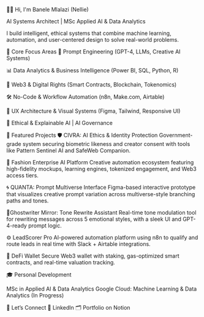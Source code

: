 👋🏽 Hi, I'm Banele Mlalazi (Nellie)

AI Systems Architect | MSc Applied AI & Data Analytics

I build intelligent, ethical systems that combine machine learning, automation, and user-centered design to solve real-world problems.

🧠 Core Focus Areas
🤖 Prompt Engineering (GPT-4, LLMs, Creative AI Systems)

📊 Data Analytics & Business Intelligence (Power BI, SQL, Python, R)

🔐 Web3 & Digital Rights (Smart Contracts, Blockchain, Tokenomics)

🛠️ No-Code & Workflow Automation (n8n, Make.com, Airtable)

🎨 UX Architecture & Visual Systems (Figma, Tailwind, Responsive UI)

🧭 Ethical & Explainable AI | AI Governance

🚀 Featured Projects
🛡️ CIVRA: AI Ethics & Identity Protection
Government-grade system securing biometric likeness and creator consent with tools like Pattern Sentinel AI and SafeWeb Companion.

🧵 Fashion Enterprise AI Platform
Creative automation ecosystem featuring high-fidelity mockups, learning engines, tokenized engagement, and Web3 access tiers.

🌀 QUANTA: Prompt Multiverse Interface
Figma-based interactive prototype that visualizes creative prompt variation across multiverse-style branching paths and tones.

🔮Ghostwriter Mirror: Tone Rewrite Assistant
Real-time tone modulation tool for rewriting messages across 5 emotional styles, with a sleek UI and GPT-4-ready prompt logic.

⚙️ LeadScorer Pro
AI-powered automation platform using n8n to qualify and route leads in real time with Slack + Airtable integrations.

🔐 DeFi Wallet
Secure Web3 wallet with staking, gas-optimized smart contracts, and real-time valuation tracking.

🎓 Personal Development

MSc in Applied AI & Data Analytics
Google Cloud: Machine Learning & Data Analytics (In Progress)

📂 Let’s Connect
🔗 LinkedIn
🗂️ Portfolio on Notion
